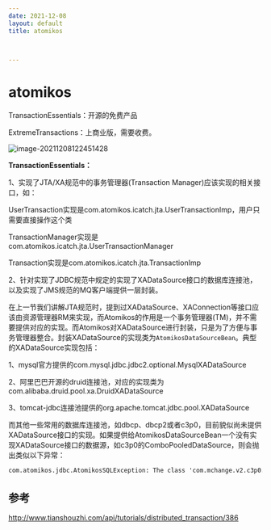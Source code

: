 ```yaml
---
date: 2021-12-08
layout: default
title: atomikos



---
```


# atomikos

TransactionEssentials：开源的免费产品

ExtremeTransactions：上商业版，需要收费。

![image-20211208122451428](/Users/daitechang/Downloads/garydai.github.com/_posts/pic/image-20211208122451428.png)

**TransactionEssentials：**

1、实现了JTA/XA规范中的事务管理器(Transaction Manager)应该实现的相关接口，如：

   UserTransaction实现是com.atomikos.icatch.jta.UserTransactionImp，用户只需要直接操作这个类

   TransactionManager实现是com.atomikos.icatch.jta.UserTransactionManager

   Transaction实现是com.atomikos.icatch.jta.TransactionImp

2、针对实现了JDBC规范中规定的实现了XADataSource接口的数据库连接池，以及实现了JMS规范的MQ客户端提供一层封装。

   在上一节我们讲解JTA规范时，提到过XADataSource、XAConnection等接口应该由资源管理器RM来实现，而Atomikos的作用是一个事务管理器(TM)，并不需要提供对应的实现。而Atomikos对XADataSource进行封装，只是为了方便与事务管理器整合。封装XADataSource的实现类为`AtomikosDataSourceBean`。典型的XADataSource实现包括：

  1、mysql官方提供的com.mysql.jdbc.jdbc2.optional.MysqlXADataSource

  2、阿里巴巴开源的druid连接池，对应的实现类为com.alibaba.druid.pool.xa.DruidXADataSource

  3、tomcat-jdbc连接池提供的org.apache.tomcat.jdbc.pool.XADataSource

  而其他一些常用的数据库连接池，如dbcp、dbcp2或者c3p0，目前貌似尚未提供XADataSource接口的实现。如果提供给AtomikosDataSourceBean一个没有实现XADataSource接口的数据源，如c3p0的ComboPooledDataSource，则会抛出类似以下异常： 

```html
com.atomikos.jdbc.AtomikosSQLException: The class 'com.mchange.v2.c3p0.ComboPooledDataSource' specified by property 'xaDataSourceClassName' does not implement the required interface   javax.jdbc.XADataSource.   Please make sure the spelling is correct, and check your JDBC driver vendor's documentation.
```

## 参考

http://www.tianshouzhi.com/api/tutorials/distributed_transaction/386